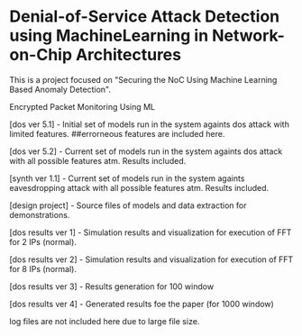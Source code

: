 # Denial-of-Service Attack Detection using MachineLearning in Network-on-Chip Architectures

This is a project focused on "Securing the NoC Using Machine Learning Based Anomaly Detection".

Encrypted Packet Monitoring Using ML

[dos ver 5.1] - Initial set of models run in the system againts dos attack with limited features. ##errorneous features are included here.

[dos ver 5.2] - Current set of models run in the system againts dos attack with all possible features atm. Results included.

[synth ver 1.1] - Current set of models run in the system againts eavesdropping attack with all possible features atm. Results included.

[design project] - Source files of models and data extraction for demonstrations.

[dos results ver 1] -  Simulation results and visualization for execution of FFT for 2 IPs (normal).

[dos results ver 2] -  Simulation results and visualization for execution of FFT for 8 IPs (normal).

[dos results ver 3] -  Results generation for 100 window

[dos results ver 4] -  Generated results foe the paper (for 1000 window)

log files are not included here due to large file size.
